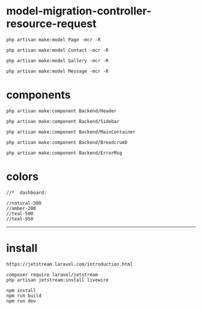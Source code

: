 
#   model-migration-controller-resource-request

    php artisan make:model Page -mcr -R

    php artisan make:model Contact -mcr -R

    php artisan make:model Gallery -mcr -R

    php artisan make:model Message -mcr -R

#   components

    php artisan make:component Backend/Header

    php artisan make:component Backend/Sidebar

    php artisan make:component Backend/MainContainer

    php artisan make:component Backend/Breadcrumb

    php artisan make:component Backend/ErrorMsg

#    colors

    //*  dashboard:

    //natural-300
    //amber-200
    //teal-500
    //teal-950
-----------------

#   install 

    https://jetstream.laravel.com/introduction.html

    composer require laravel/jetstream
    php artisan jetstream:install livewire

    npm install
    npm run build
    npm run dev
